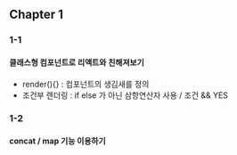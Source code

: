 ## Chapter 1
### 1-1

#### 클래스형 컴포넌트로 리액트와 친해져보기 
- render(){} : 컴포넌트의 생김새를 정의
- 조건부 렌더링 : if else 가 아닌 삼항연산자 사용 / 조건 && YES

### 1-2

#### concat / map 기능 이용하기 